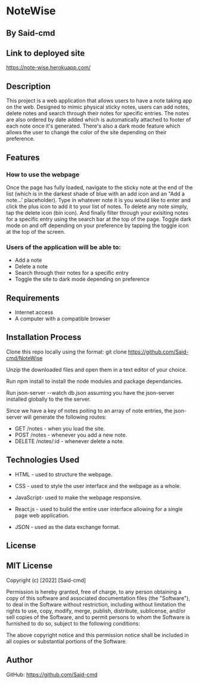 # NoteWise
## By Said-cmd
## Link to deployed site
https://note-wise.herokuapp.com/

## Description

This project is a web application that allows users to have a note taking app on the web. Designed to mimic physical sticky notes, users can add notes, delete notes and search through their notes for specific entries. The notes are also ordered by date added which is automatically attached to footer of each note once it's generated. There's also a dark mode feature which allows the user to change the color of the site depending on their preference.

## Features

### How to use the webpage 

Once the page has fully loaded, navigate to the sticky note at the end of the list (which is in the darkest shade of blue with an add icon and an "Add a note...' placeholder). Type in whatever note it is you would like to enter and click the plus icon to add it to your list of notes. To delete any note simply, tap the delete icon (bin icon). And finally filter through your exisiting notes for a specific entry using the search bar at the top of the page. Toggle dark mode on and off depending on your preference by tapping the toggle icon at the top of the screen.

### Users of the application will be able to:

* Add a note
* Delete a note
* Search through their notes for a specific entry
* Toggle the site to dark mode depending on preference

## Requirements

* Internet access
* A computer with a compatible browser 

## Installation Process

Clone this repo locally using the format: git clone https://github.com/Said-cmd/NoteWise

Unzip the downloaded files and open them in a text editor of your choice.

Run npm install to install the node modules and package dependancies.

Run json-server --watch db.json assuming you have the json-server installed globally to the the server. 

Since we have a key of notes poiting to an array of note entries, the json-server will generate the following routes:

* GET /notes - when you load the site.
* POST /notes - whenever you add a new note.
* DELETE /notes/:id - whenever delete a note.

## Technologies Used

* HTML - used to structure the webpage.

* CSS - used to style the user interface and the webpage as a whole.

* JavaScript- used to make the webpage responsive.

* React.js - used to build the entire user interface allowing for a single page web application.

* JSON - used as the data exchange format.

## License

## MIT License

Copyright (c) [2022] [Said-cmd]

Permission is hereby granted, free of charge, to any person obtaining a copy of this software and associated documentation files (the "Software"), to deal in the Software without restriction, including without limitation the rights to use, copy, modify, merge, publish, distribute, sublicense, and/or sell copies of the Software, and to permit persons to whom the Software is furnished to do so, subject to the following conditions:

The above copyright notice and this permission notice shall be included in all copies or substantial portions of the Software.

## Author

GitHub: https://github.com/Said-cmd
